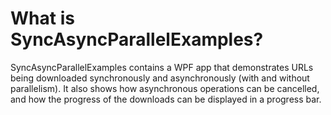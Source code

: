 # What is SyncAsyncParallelExamples?
SyncAsyncParallelExamples contains a WPF app that demonstrates URLs being downloaded synchronously and asynchronously (with and without parallelism).  It also shows how asynchronous operations can be cancelled, and how the progress of the downloads can be displayed in a progress bar.